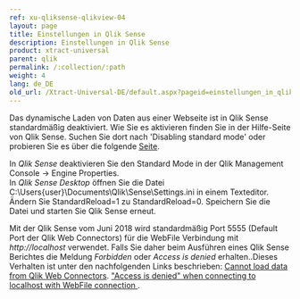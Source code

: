 ```yaml
---
ref: xu-qliksense-qlikview-04
layout: page
title: Einstellungen in Qlik Sense
description: Einstellungen in Qlik Sense
product: xtract-universal
parent: qlik
permalink: /:collection/:path
weight: 4
lang: de_DE
old_url: /Xtract-Universal-DE/default.aspx?pageid=einstellungen_in_qlik_sense
---
```


Das dynamische Laden von Daten aus einer Webseite ist in Qlik Sense standardmäßig deaktiviert. Wie Sie es aktivieren finden Sie in der Hilfe-Seite von Qlik Sense. Suchen Sie dort nach 'Disabling standard mode' oder probieren Sie es über die folgende [Seite](https://help.qlik.com/en-US/sense/2.2/Subsystems/Hub/Content/LoadData/disable-standard-mode.htm).  

In *Qlik Sense* deaktivieren Sie den Standard Mode in der Qlik Management Console -> Engine Properties.<br>
In *Qlik Sense Desktop* öffnen Sie die Datei C:\Users\{user}\Documents\Qlik\Sense\Settings.ini in einem Texteditor.<br>
Ändern Sie StandardReload=1 zu StandardReload=0. Speichern Sie die Datei und starten Sie Qlik Sense erneut.  

Mit der Qlik Sense vom Juni 2018 wird standardmäßig Port 5555 (Default Port der Qlik Web Connectors) für die WebFile Verbindung mit *http://localhost* verwendet. 
Falls Sie daher beim Ausführen eines Qlik Sense Berichtes die Meldung *Forbidden* oder *Access is denied* erhalten..Dieses Verhalten ist unter den nachfolgenden Links beschrieben:
[Cannot load data from Qlik Web Connectors](https://help.qlik.com/en-US/connectors/Subsystems/Web_Connectors_help/Content/Connectors_QWC/Install/troubleshooting_load.htm?l=DE-DE).
["Access is denied" when connecting to localhost with WebFile connection ](https://qliksupport.force.com/articles/000054581?_ga=2.234987393.1633897554.1546511952-1716671580.1545392499).

